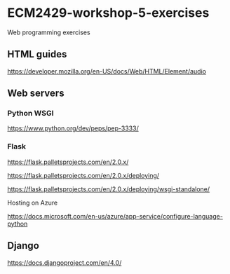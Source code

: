 # ECM2429-workshop-5-exercises

Web programming exercises

## HTML guides

<https://developer.mozilla.org/en-US/docs/Web/HTML/Element/audio>


## Web servers

### Python WSGI

<https://www.python.org/dev/peps/pep-3333/>


### Flask

<https://flask.palletsprojects.com/en/2.0.x/>

<https://flask.palletsprojects.com/en/2.0.x/deploying/>

<https://flask.palletsprojects.com/en/2.0.x/deploying/wsgi-standalone/>

Hosting on Azure

<https://docs.microsoft.com/en-us/azure/app-service/configure-language-python>


## Django

<https://docs.djangoproject.com/en/4.0/>

